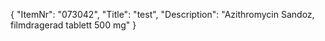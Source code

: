 {
  "ItemNr": "073042",
  "Title": "test",
  "Description": "Azithromycin Sandoz, filmdragerad tablett 500 mg"
}